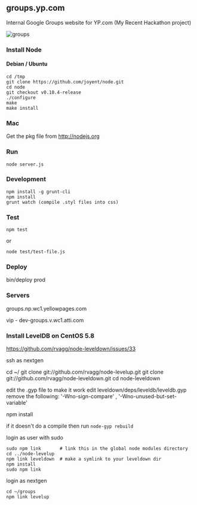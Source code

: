 ## groups.yp.com

Internal Google Groups website for YP.com
(My Recent Hackathon project)

![groups](http://i.imgur.com/RyhDmVe.png)

### Install Node

#### Debian / Ubuntu

    cd /tmp
    git clone https://github.com/joyent/node.git
    cd node
    git checkout v0.10.4-release
    ./configure
    make
    make install

### Mac

Get the pkg file from http://nodejs.org

### Run

    node server.js

### Development

    npm install -g grunt-cli
    npm install
    grunt watch (compile .styl files into css)

### Test

    npm test
    
or 
    
    node test/test-file.js

### Deploy

bin/deploy prod

### Servers

groups.np.wc1.yellowpages.com

vip - dev-groups.v.wc1.atti.com

### Install LevelDB on CentOS 5.8
https://github.com/rvagg/node-leveldown/issues/33

ssh as nextgen

  cd ~/
  git clone git://github.com/rvagg/node-levelup.git
  git clone git://github.com/rvagg/node-leveldown.git
  cd node-leveldown

edit the .gyp file to make it work edit leveldown/deps/leveldb/leveldb.gyp remove the following: '-Wno-sign-compare' , '-Wno-unused-but-set-variable'

  npm install 

if it doesn't do a compile then run `node-gyp rebuild`

login as user with sudo

    sudo npm link       # link this in the global node modules directory
    cd ../node-levelup
    npm link leveldown  # make a symlink to your leveldown dir
    npm install
    sudo npm link

login as nextgen

    cd ~/groups
    npm link levelup
